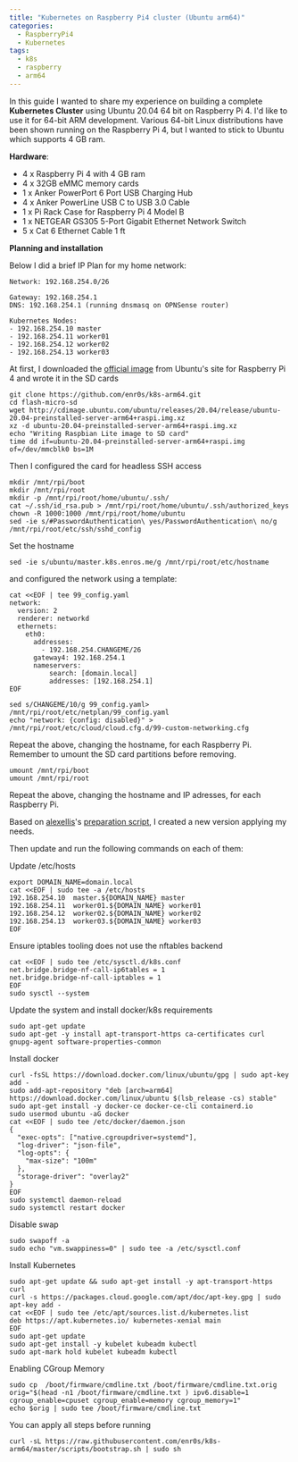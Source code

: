 ```yaml
---
title: "Kubernetes on Raspberry Pi4 cluster (Ubuntu arm64)"
categories:
  - RaspberryPi4
  - Kubernetes
tags:
  - k8s
  - raspberry
  - arm64
---
```

In this guide I wanted to share my experience on building a complete **Kubernetes Cluster** using Ubuntu 20.04 64 bit on Raspberry Pi 4. I'd like to use it for 64-bit ARM development. Various 64-bit Linux distributions have been shown running on the Raspberry Pi 4, but I wanted to stick to Ubuntu which supports 4 GB ram.

**Hardware**:

* 4 x Raspberry Pi 4 with 4 GB ram
* 4 x 32GB eMMC memory cards
* 1 x Anker PowerPort 6 Port USB Charging Hub
* 4 x Anker PowerLine USB C to USB 3.0 Cable
* 1 x Pi Rack Case for Raspberry Pi 4 Model B
* 1 x NETGEAR GS305 5-Port Gigabit Ethernet Network Switch
* 5 x Cat 6 Ethernet Cable 1 ft

**Planning and installation**

Below I did a brief IP Plan for my home network:

```
Network: 192.168.254.0/26

Gateway: 192.168.254.1
DNS: 192.168.254.1 (running dnsmasq on OPNSense router)

Kubernetes Nodes:
- 192.168.254.10 master
- 192.168.254.11 worker01
- 192.168.254.12 worker02
- 192.168.254.13 worker03
```

At first, I downloaded the [official image](http://cdimage.ubuntu.com/ubuntu/releases/20.04/release/ubuntu-20.04-preinstalled-server-arm64+raspi.img.xz) from Ubuntu's site for Raspberry Pi 4 and wrote it in the SD cards

```
git clone https://github.com/enr0s/k8s-arm64.git
cd flash-micro-sd
wget http://cdimage.ubuntu.com/ubuntu/releases/20.04/release/ubuntu-20.04-preinstalled-server-arm64+raspi.img.xz
xz -d ubuntu-20.04-preinstalled-server-arm64+raspi.img.xz
echo "Writing Raspbian Lite image to SD card"
time dd if=ubuntu-20.04-preinstalled-server-arm64+raspi.img of=/dev/mmcblk0 bs=1M
```

Then I configured the card for headless SSH access

```
mkdir /mnt/rpi/boot
mkdir /mnt/rpi/root
mkdir -p /mnt/rpi/root/home/ubuntu/.ssh/
cat ~/.ssh/id_rsa.pub > /mnt/rpi/root/home/ubuntu/.ssh/authorized_keys
chown -R 1000:1000 /mnt/rpi/root/home/ubuntu
sed -ie s/#PasswordAuthentication\ yes/PasswordAuthentication\ no/g /mnt/rpi/root/etc/ssh/sshd_config
```

Set the hostname

```
sed -ie s/ubuntu/master.k8s.enros.me/g /mnt/rpi/root/etc/hostname
```

and configured the network using a template:

```
cat <<EOF | tee 99_config.yaml
network:
  version: 2
  renderer: networkd
  ethernets:
    eth0:
      addresses:
        - 192.168.254.CHANGEME/26
      gateway4: 192.168.254.1
      nameservers:
          search: [domain.local]
          addresses: [192.168.254.1]
EOF

sed s/CHANGEME/10/g 99_config.yaml> /mnt/rpi/root/etc/netplan/99_config.yaml
echo "network: {config: disabled}" > /mnt/rpi/root/etc/cloud/cloud.cfg.d/99-custom-networking.cfg
```
Repeat the above, changing the hostname, for each Raspberry Pi.
Remember to umount the SD card partitions before removing.
```
umount /mnt/rpi/boot
umount /mnt/rpi/root
```

Repeat the above, changing the hostname and IP adresses, for each Raspberry Pi.

Based on [alexellis](https://github.com/alexellis)'s [preparation script](https://raw.githubusercontent.com/teamserverless/k8s-on-raspbian/master/script/prep.sh), I created a new version applying my needs.

Then update and run the following commands on each of them:

Update /etc/hosts
```
export DOMAIN_NAME=domain.local
cat <<EOF | sudo tee -a /etc/hosts
192.168.254.10  master.${DOMAIN_NAME} master
192.168.254.11  worker01.${DOMAIN_NAME} worker01
192.168.254.12  worker02.${DOMAIN_NAME} worker02
192.168.254.13  worker03.${DOMAIN_NAME} worker03
EOF
```

Ensure iptables tooling does not use the nftables backend
```
cat <<EOF | sudo tee /etc/sysctl.d/k8s.conf
net.bridge.bridge-nf-call-ip6tables = 1
net.bridge.bridge-nf-call-iptables = 1
EOF
sudo sysctl --system
```

Update the system and install docker/k8s requirements
```
sudo apt-get update
sudo apt-get -y install apt-transport-https ca-certificates curl gnupg-agent software-properties-common
```

Install docker
```
curl -fsSL https://download.docker.com/linux/ubuntu/gpg | sudo apt-key add -
sudo add-apt-repository "deb [arch=arm64] https://download.docker.com/linux/ubuntu $(lsb_release -cs) stable"
sudo apt-get install -y docker-ce docker-ce-cli containerd.io
sudo usermod ubuntu -aG docker
cat <<EOF | sudo tee /etc/docker/daemon.json
{
  "exec-opts": ["native.cgroupdriver=systemd"],
  "log-driver": "json-file",
  "log-opts": {
    "max-size": "100m"
  },
  "storage-driver": "overlay2"
}
EOF
sudo systemctl daemon-reload
sudo systemctl restart docker
```

Disable swap
```
sudo swapoff -a
sudo echo "vm.swappiness=0" | sudo tee -a /etc/sysctl.conf
```

Install Kubernetes
```
sudo apt-get update && sudo apt-get install -y apt-transport-https curl
curl -s https://packages.cloud.google.com/apt/doc/apt-key.gpg | sudo apt-key add -
cat <<EOF | sudo tee /etc/apt/sources.list.d/kubernetes.list
deb https://apt.kubernetes.io/ kubernetes-xenial main
EOF
sudo apt-get update
sudo apt-get install -y kubelet kubeadm kubectl
sudo apt-mark hold kubelet kubeadm kubectl
```

Enabling CGroup Memory
```
sudo cp  /boot/firmware/cmdline.txt /boot/firmware/cmdline.txt.orig
orig="$(head -n1 /boot/firmware/cmdline.txt ) ipv6.disable=1 cgroup_enable=cpuset cgroup_enable=memory cgroup_memory=1"
echo $orig | sudo tee /boot/firmware/cmdline.txt
```

You can apply all steps before running
```
curl -sL https://raw.githubusercontent.com/enr0s/k8s-arm64/master/scripts/bootstrap.sh | sudo sh
```
